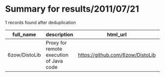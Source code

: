 
# Summary for results/2011/07/21
    
1 records found after deduplication

| full_name | description | html_url | matched_list | matched_count | pushed_at | size | stargazers_count | language | forks_count |
|---------------|-----------------------------------------|----------------------------------|---------------------------|-----------------|---------------------------|--------|--------------------|------------|---------------|
| 6zow/DistoLib | Proxy for remote execution of Java code | https://github.com/6zow/DistoLib | ['remote code execution'] | 1 | 2011-07-21 01:32:51+00:00 | 108 | 1 | nan | 0 |
